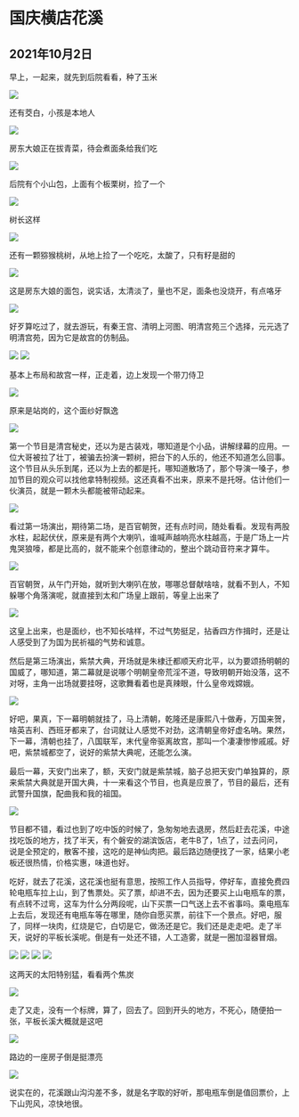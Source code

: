 国庆横店花溪
=======================

2021年10月2日
-----------------------
早上，一起来，就先到后院看看，种了玉米

![]({{site.url}}/assets/blog-images/202110/1002/1-1.jpg)

还有茭白，小孩是本地人

![]({{site.url}}/assets/blog-images/202110/1002/1-2.jpg)

房东大娘正在拔青菜，待会煮面条给我们吃

![]({{site.url}}/assets/blog-images/202110/1002/1-3.jpg)

后院有个小山包，上面有个板栗树，捡了一个

![]({{site.url}}/assets/blog-images/202110/1002/1-4.jpg)

树长这样

![]({{site.url}}/assets/blog-images/202110/1002/1-5.jpg)

还有一颗猕猴桃树，从地上捡了一个吃吃，太酸了，只有籽是甜的

![]({{site.url}}/assets/blog-images/202110/1002/1-6.jpg)

这是房东大娘的面包，说实话，太清淡了，量也不足，面条也没烧开，有点咯牙

![]({{site.url}}/assets/blog-images/202110/1002/1-7.jpg)

好歹算吃过了，就去游玩，有秦王宫、清明上河图、明清宫苑三个选择，元元选了明清宫苑，因为它是故宫的仿制品。

![]({{site.url}}/assets/blog-images/202110/1002/1-8.jpg)
![]({{site.url}}/assets/blog-images/202110/1002/1-9.jpg)

基本上布局和故宫一样，正走着，边上发现一个带刀侍卫

![]({{site.url}}/assets/blog-images/202110/1002/1-10.jpg)

原来是站岗的，这个面纱好飘逸

![]({{site.url}}/assets/blog-images/202110/1002/1-11.jpg)

第一个节目是清宫秘史，还以为是古装戏，哪知道是个小品，讲解绿幕的应用。一位大哥被拉了壮丁，被骗去扮演一颗树，把台下的人乐的，他还不知道怎么回事。这个节目从头乐到尾，还以为上去的都是托，哪知道散场了，那个导演一嗓子，参加节目的观众可以找他拿特制视频。这还真看不出来，原来不是托呀。估计他们一伙演员，就是一颗木头都能被带动起来。

![]({{site.url}}/assets/blog-images/202110/1002/1-12.jpg)

看过第一场演出，期待第二场，是百官朝贺，还有点时间，随处看看。发现有两股水柱，起起伏伏，原来是有两个大喇叭，谁喊声越响亮水柱越高，于是广场上一片鬼哭狼嚎，都是比高的，就不能来个创意律动的，整出个跳动音符来才算牛。

![]({{site.url}}/assets/blog-images/202110/1002/1-13.jpg)

百官朝贺，从午门开始，就听到大喇叭在放，哪哪总督献啥啥，就看不到人，不知躲哪个角落演呢，就直接到太和广场皇上跟前，等皇上出来了

![]({{site.url}}/assets/blog-images/202110/1002/1-14.jpg)

这皇上出来，也是面纱，也不知长啥样，不过气势挺足，拈香四方作揖时，还是让人感受到了为国为民祈福的气势和诚意。

然后是第三场演出，紫禁大典，开场就是朱棣迁都顺天府北平，以为要颂扬明朝的国威了，哪知道，第二幕就是说哪个明朝皇帝荒淫不道，导致明朝开始没落，这不对呀，主角一出场就要挂呀，这歌舞看着也是真辣眼，什么皇帝戏嫦娥。

![]({{site.url}}/assets/blog-images/202110/1002/1-15.jpg)

好吧，果真，下一幕明朝就挂了，马上清朝，乾隆还是康熙八十做寿，万国来贺，啥英吉利、西班牙都来了，台词就让人感觉不对劲，这清朝皇帝好虚名呐。果然，下一幕，清朝也挂了，八国联军，末代皇帝驱离故宫，那叫一个凄凄惨惨戚戚。好吧，紫禁城都空了，说好的紫禁大典呢，还能怎么演。

最后一幕，天安门出来了，额，天安门就是紫禁城，脑子总把天安门单独算的，原来紫禁大典就是开国大典，十一来看这个节目，也真是应景了，节目的最后，还有武警升国旗，配曲我和我的祖国。

![]({{site.url}}/assets/blog-images/202110/1002/1-16.jpg)

节目都不错，看过也到了吃中饭的时候了，急匆匆地去退房，然后赶去花溪，中途找吃饭的地方，找了半天，有个磐安的湖滨饭店，老牛B了，1点了，过去问问，说是全预定的，散客不接，这吃的是神仙肉把。最后路边随便找了一家，结果小老板还很热情，价格实惠，味道也好。

吃好，就去了花溪，这花溪也挺有意思，按照工作人员指导，停好车，直接免费四轮电瓶车拉上山，到了售票处。买了票，却进不去，因为还要买上山电瓶车的票，有点转不过弯，这车为什么分两段呢，山下买票一口气送上去不省事吗。乘电瓶车上去后，发现还有电瓶车等在哪里，随你自愿买票，前往下一个景点。好吧，服了，同样一块肉，红烧是它，白切是它，做汤还是它。我们还是走走吧。走了半天，说好的平板长溪呢。倒是有一处还不错，人工造雾，就是一圈加湿器冒烟。

![]({{site.url}}/assets/blog-images/202110/1002/1-17.jpg)
![]({{site.url}}/assets/blog-images/202110/1002/1-18.jpg)
![]({{site.url}}/assets/blog-images/202110/1002/1-20.jpg)
![]({{site.url}}/assets/blog-images/202110/1002/1-21.jpg)

这两天的太阳特别猛，看看两个焦炭

![]({{site.url}}/assets/blog-images/202110/1002/1-19.jpg)

走了又走，没有一个标牌，算了，回去了。回到开头的地方，不死心，随便拍一张，平板长溪大概就是这吧

![]({{site.url}}/assets/blog-images/202110/1002/1-22.jpg)

路边的一座房子倒是挺漂亮

![]({{site.url}}/assets/blog-images/202110/1002/1-23.jpg)

说实在的，花溪跟山沟沟差不多，就是名字取的好听，那电瓶车倒是值回票价，上下山兜风，凉快地很。
